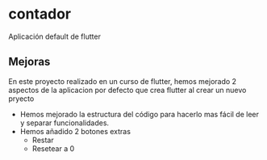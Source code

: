 # contador

Aplicación default de flutter

## Mejoras

En este proyecto realizado en un curso de flutter, hemos mejorado 2 aspectos de la aplicacion por defecto que crea flutter al crear un nuevo pryecto

- Hemos mejorado la estructura del código para hacerlo mas fácil de leer y separar funcionalidades.
- Hemos añadido 2 botones extras
    - Restar
    - Resetear a 0

